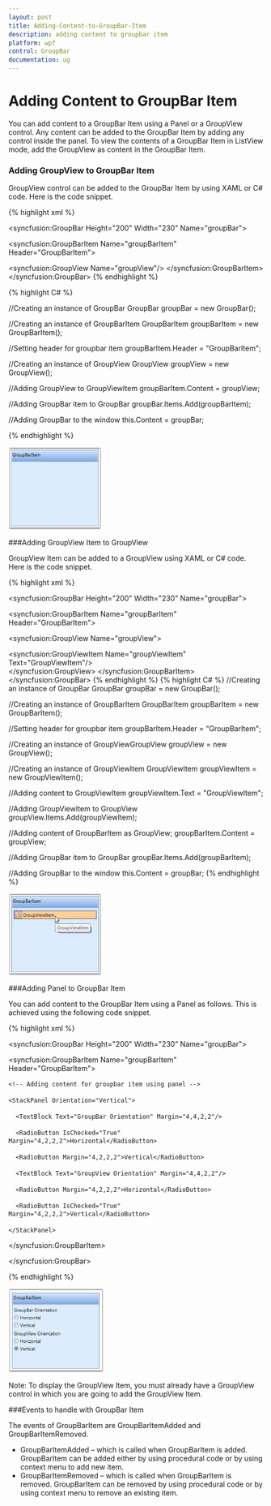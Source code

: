 ```yaml
---
layout: post
title: Adding-Content-to-GroupBar-Item
description: adding content to groupbar item
platform: wpf
control: GroupBar
documentation: ug
---
```


# Adding Content to GroupBar Item

You can add content to a GroupBar Item using a Panel or a GroupView control. Any content can be added to the GroupBar Item by adding any control inside the panel. To view the contents of a GroupBar Item in ListView mode, add the GroupView as content in the GroupBar Item.

### Adding GroupView to GroupBar Item

GroupView control can be added to the GroupBar Item by using XAML or C# code. Here is the code snippet.



{% highlight xml %}
 <!-- Adding GroupBar -->
 <syncfusion:GroupBar Height="200" Width="230" Name="groupBar">
 
 <!-- Adding GroupBarItem --> 
 <syncfusion:GroupBarItem Name="groupBarItem" Header="GroupBarItem"> 
 
 <!-- Adding GroupView to GroupBarItem -->
 <syncfusion:GroupView Name="groupView"/> 
 </syncfusion:GroupBarItem>
 </syncfusion:GroupBar> 
 {% endhighlight %}
 
{% highlight C# %}

 //Creating an instance of GroupBar
 GroupBar groupBar = new GroupBar();
 
 //Creating an instance of GroupBarItem
 GroupBarItem groupBarItem = new GroupBarItem();
 
 //Setting header for groupbar item
 groupBarItem.Header = "GroupBarItem";
 
 //Creating an instance of GroupView
 GroupView groupView = new GroupView();
 
 //Adding GroupView to GroupViewItem
 groupBarItem.Content = groupView;
 
 //Adding GroupBar item to GroupBar
 groupBar.Items.Add(groupBarItem);
 
 //Adding GroupBar to the window
 this.Content = groupBar;
 
 {% endhighlight %}




![](Adding-Content-to-GroupBar-Item_images/Adding-Content-to-GroupBar-Item_img1.jpeg)





###Adding GroupView Item to GroupView

GroupView Item can be added to a GroupView using XAML or C# code. Here is the code snippet.


{% highlight xml %} 
<!-- Adding GroupBar -->
<syncfusion:GroupBar Height="200" Width="230" Name="groupBar">  

<!-- Adding GroupBarItem -->  
<syncfusion:GroupBarItem Name="groupBarItem" Header="GroupBarItem">  

  <!-- Adding GroupView to GroupBarItem -->   
  <syncfusion:GroupView Name="groupView">   

  <!-- Adding GroupViewItem to GroupView -->     
  <syncfusion:GroupViewItem Name="groupViewItem"  Text="GroupViewItem"/>   
  </syncfusion:GroupView>
  </syncfusion:GroupBarItem>
  </syncfusion:GroupBar> 
  {% endhighlight %} 
{% highlight C# %} 
//Creating an instance of GroupBar
GroupBar groupBar = new GroupBar();

//Creating an instance of GroupBarItem
GroupBarItem groupBarItem = new GroupBarItem();

//Setting header for groupbar item
groupBarItem.Header = "GroupBarItem";

//Creating an instance of GroupViewGroupView groupView = new GroupView();

//Creating an instance of GroupViewItem
GroupViewItem groupViewItem = new GroupViewItem();

//Adding content to GroupViewItem
groupViewItem.Text = "GroupViewItem";

//Adding GroupViewItem to GroupView
groupView.Items.Add(groupViewItem);

//Adding content of GroupBarItem as GroupView;
groupBarItem.Content = groupView;

//Adding GroupBar item to GroupBar
groupBar.Items.Add(groupBarItem);

//Adding GroupBar to the window
this.Content = groupBar; 
{% endhighlight %} 



![](Adding-Content-to-GroupBar-Item_images/Adding-Content-to-GroupBar-Item_img2.jpeg)



###Adding Panel to GroupBar Item

You can add content to the GroupBar Item using a Panel as follows. This is achieved using the following code snippet.



{% highlight xml %}



<!-- Adding GroupBar -->

<syncfusion:GroupBar Height="200" Width="230" Name="groupBar">



  <!-- Adding GroupBarItem -->

  <syncfusion:GroupBarItem Name="groupBarItem" Header="GroupBarItem">



    <!-- Adding content for groupbar item using panel -->

    <StackPanel Orientation="Vertical">

      <TextBlock Text="GroupBar Orientation" Margin="4,4,2,2"/>

      <RadioButton IsChecked="True" Margin="4,2,2,2">Horizontal</RadioButton>

      <RadioButton Margin="4,2,2,2">Vertical</RadioButton>

      <TextBlock Text="GroupView Orientation" Margin="4,4,2,2"/>

      <RadioButton Margin="4,2,2,2">Horizontal</RadioButton>

      <RadioButton IsChecked="True" Margin="4,2,2,2">Vertical</RadioButton>

    </StackPanel>

  </syncfusion:GroupBarItem>

</syncfusion:GroupBar>

{% endhighlight %}


![](Adding-Content-to-GroupBar-Item_images/Adding-Content-to-GroupBar-Item_img3.jpeg)



Note: To display the GroupView Item, you must already have a GroupView control in which you are going to add the GroupView Item.



###Events to handle with GroupBar Item

The events of GroupBarItem are GroupBarItemAdded and GroupBarItemRemoved. 

* GroupBarItemAdded – which is called when GroupBarItem is added. GroupBarItem can be added either by using procedural code or by using context menu to add new item.
* GroupBarItemRemoved – which is called when GroupBarItem is removed. GroupBarItem can be removed by using procedural code or by using context menu to remove an existing item.



